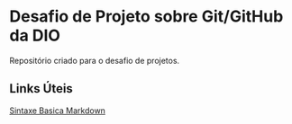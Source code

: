 # Desafio de Projeto sobre Git/GitHub da DIO
Repositório criado para o desafio de projetos.

## Links Úteis
[Sintaxe Basica Markdown](https://www.markdownguide.org/basic-syntax/)
